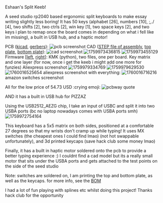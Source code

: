 Eshaan's Split Keeb!

A seed studio rp2040 based ergonomic split keyboards to make essay writing slightly less boring! It has 50 keys (alphabet [26], numbers [10], ;,./ [4], two shifts [2], two ctrls [2], win key [1], two space keys [2], and two keys i plan to remap once the board comes in depending on what i fell like im missing), a built in USB hub, and a haptic motor!

PCB ([kicad](/keeb), [gerbers](/gerbers_final^2.zip)):
![pcb screenshot](<Screenshot 2025-10-05 120106.png>)
CAD ([STEP file of assembly](/final_assembly.step), [top plate](/Top%20plate.step), [bottom plate](/Bottom%20plate.step)):
![cad screenshot](<Screenshot 2025-10-08 181944.png>)
![1759973436815](image/README/1759973436815.png)
![1759973455129](image/README/1759973455129.png)
Firmware [[left](/left.py), [right](/right.py)]: KMK (python), two files, one per board. Key matrix and one layer (for now, once i get the keeb i might add one more for funzies)
Aliexpress screenshot ![1759979334769](image/README/1759979334769.png)
![1759979629530](image/README/1759979629530.png)
![1760016525654](image/README/1760016525654.png)
aliexpress screenshot with everything: ![1760016716216](image/README/1760016716216.png)
amazon switches screenshot

All for the low price of 54.73 USD :crying emoji:
![pcbway quote](<Screenshot 2025-10-05 123428.png>)

AND it has a built in USB hub for PIZZAZ

Using the USB2512_AEZG chip, I take an input of USBC and split it into two USBA ports (bc no laptop nowadays comes with USBA ports smh)
![1759972754164](image/README/1759972754164.png)

This keyboard has a 5x5 matrix on both sides, positioned at a comfortable 27 degrees so that my wrists don't cramp up while typing! It uses MX switches (the cheapest ones I could find lmao) (not hot swappable unfortunately), and 3d printed keycaps (save hack club some money lmao)

Finally, it has a built in haptic motor soldered onto the pcb to provide a better typing experience :) I couldnt find a cad model but its a really small motor that sits under the USBA ports and gets attached to the test points on the side of the seed studio

Note: switches are soldered on, I am printing the top and bottom plate, as well as the keycaps. for more info, see the [BOM](/bom.csv)

I had a lot of fun playing with splines etc whilst doing this project! Thanks hack club for the opportunity
